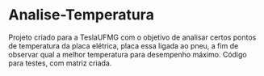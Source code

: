 # Analise-Temperatura
Projeto criado para a TeslaUFMG com o objetivo de analisar certos pontos de temperatura da placa elétrica, placa essa ligada ao pneu, a fim de observar qual a melhor temperatura para desempenho máximo. Código para testes, com matriz criada.
